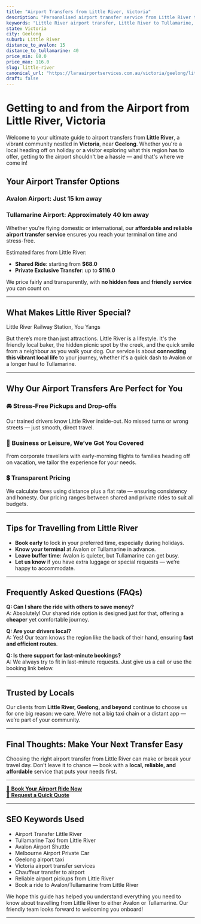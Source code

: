 ```yaml
---
title: "Airport Transfers from Little River, Victoria"
description: "Personalised airport transfer service from Little River to Avalon and Tullamarine airports. Enjoy a smooth, affordable ride with us!"
keywords: "Little River airport transfer, Little River to Tullamarine, Little River to Avalon, airport taxi Little River, private airport transfer Little River, shared ride Little River, Little River transfers, airport shuttle Little River, book Little River airport taxi, affordable Little River airport transfer, Little River airport transfer service, airport transfer Geelong, airport transfer Melbourne, Melbourne airport taxi, airport transfers Victoria, Tullamarine airport shuttle, Avalon airport transfers, Melbourne private transfer, airport transport services Melbourne"
state: Victoria
city: Geelong
suburb: Little River
distance_to_avalon: 15
distance_to_tullamarine: 40
price_min: 68.0
price_max: 116.0
slug: little-river
canonical_url: "https://laraairportservices.com.au/victoria/geelong/little-river/"
draft: false
---
```


# Getting to and from the Airport from Little River, Victoria

Welcome to your ultimate guide to airport transfers from **Little River**, a vibrant community nestled in **Victoria**, near **Geelong**. Whether you're a local heading off on holiday or a visitor exploring what this region has to offer, getting to the airport shouldn't be a hassle — and that's where we come in!

## Your Airport Transfer Options

### Avalon Airport: Just 15 km away  
### Tullamarine Airport: Approximately 40 km away

Whether you're flying domestic or international, our **affordable and reliable airport transfer service** ensures you reach your terminal on time and stress-free.

Estimated fares from Little River:
- **Shared Ride**: starting from **$68.0**
- **Private Exclusive Transfer**: up to **$116.0**

We price fairly and transparently, with **no hidden fees** and **friendly service** you can count on.

---

## What Makes Little River Special?

Little River Railway Station, You Yangs

But there’s more than just attractions. Little River is a lifestyle. It's the friendly local baker, the hidden picnic spot by the creek, and the quick smile from a neighbour as you walk your dog. Our service is about **connecting this vibrant local life** to your journey, whether it's a quick dash to Avalon or a longer haul to Tullamarine.

---

## Why Our Airport Transfers Are Perfect for You

### 🚘 Stress-Free Pickups and Drop-offs
Our trained drivers know Little River inside-out. No missed turns or wrong streets — just smooth, direct travel.

### 💼 Business or Leisure, We’ve Got You Covered
From corporate travellers with early-morning flights to families heading off on vacation, we tailor the experience for your needs.

### 💲 Transparent Pricing
We calculate fares using distance plus a flat rate — ensuring consistency and honesty. Our pricing ranges between shared and private rides to suit all budgets.

---

## Tips for Travelling from Little River

- **Book early** to lock in your preferred time, especially during holidays.
- **Know your terminal** at Avalon or Tullamarine in advance.
- **Leave buffer time**: Avalon is quieter, but Tullamarine can get busy.
- **Let us know** if you have extra luggage or special requests — we’re happy to accommodate.

---

## Frequently Asked Questions (FAQs)

**Q: Can I share the ride with others to save money?**  
A: Absolutely! Our shared ride option is designed just for that, offering a **cheaper** yet comfortable journey.

**Q: Are your drivers local?**  
A: Yes! Our team knows the region like the back of their hand, ensuring **fast and efficient routes**.

**Q: Is there support for last-minute bookings?**  
A: We always try to fit in last-minute requests. Just give us a call or use the booking link below.

---

## Trusted by Locals

Our clients from **Little River, Geelong, and beyond** continue to choose us for one big reason: we care. We’re not a big taxi chain or a distant app — we’re part of your community.

---

## Final Thoughts: Make Your Next Transfer Easy

Choosing the right airport transfer from Little River can make or break your travel day. Don’t leave it to chance — book with a **local, reliable, and affordable** service that puts your needs first.

---

[📅 **Book Your Airport Ride Now**](https://laraairportservices.square.site/s/appointments)  
[📧 **Request a Quick Quote**](https://laraairportservices.square.site/contact-us)

---

## SEO Keywords Used
- Airport Transfer Little River
- Tullamarine Taxi from Little River
- Avalon Airport Shuttle
- Melbourne Airport Private Car
- Geelong airport taxi
- Victoria airport transfer services
- Chauffeur transfer to airport
- Reliable airport pickups from Little River
- Book a ride to Avalon/Tullamarine from Little River

We hope this guide has helped you understand everything you need to know about travelling from Little River to either Avalon or Tullamarine. Our friendly team looks forward to welcoming you onboard!

---
